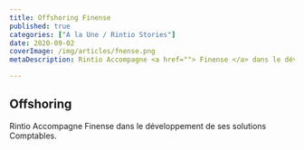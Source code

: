 ```yaml
---
title: Offshoring Finense
published: true
categories: ["A la Une / Rintio Stories"]
date: 2020-09-02
coverImage: /img/articles/fnense.png
metaDescription: Rintio Accompagne <a href=""> Finense </a> dans le développement de ses solutions Comptables.

---
```


## Offshoring 

Rintio Accompagne Finense dans le développement de ses solutions Comptables.
